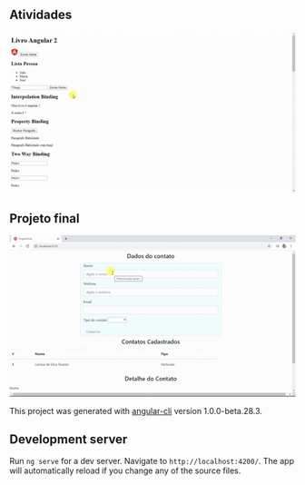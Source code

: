 <h2>Atividades</h2>
<p align="center">
  <img src='/atividades/imgs/app.gif'>
</p>
<h2>Projeto final</h2>
<p align="center">
  <img src='/projeto-final/imgs/final.gif'>
</p>

This project was generated with [angular-cli](https://github.com/angular/angular-cli) version 1.0.0-beta.28.3.

## Development server
Run `ng serve` for a dev server. Navigate to `http://localhost:4200/`. The app will automatically reload if you change any of the source files.
